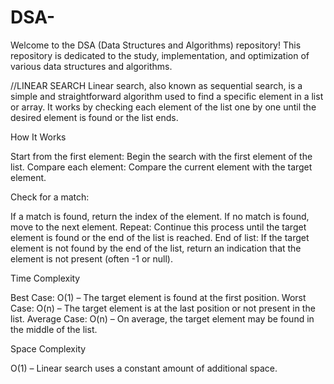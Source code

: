 # DSA-
Welcome to the DSA (Data Structures and Algorithms) repository! This repository is dedicated to the study, implementation, and optimization of various data structures and algorithms. 


//LINEAR SEARCH 
Linear search, also known as sequential search, is a simple and straightforward algorithm used to find a specific element in a list or array. It works by checking each element of the list one by one until the desired element is found or the list ends.

How It Works

Start from the first element: Begin the search with the first element of the list.
Compare each element: Compare the current element with the target element.

Check for a match:

If a match is found, return the index of the element.
If no match is found, move to the next element.
Repeat: Continue this process until the target element is found or the end of the list is reached.
End of list: If the target element is not found by the end of the list, return an indication that the element is not present (often -1 or null).

Time Complexity

Best Case: O(1) – The target element is found at the first position.
Worst Case: O(n) – The target element is at the last position or not present in the list.
Average Case: O(n) – On average, the target element may be found in the middle of the list.

Space Complexity

O(1) – Linear search uses a constant amount of additional space.
